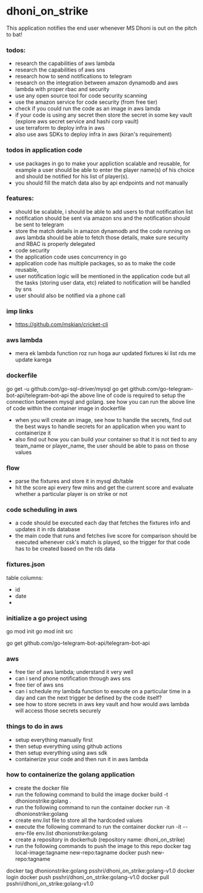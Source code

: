 # dhoni_on_strike
This application notifies the end user whenever MS Dhoni is out on the pitch to bat!


### todos:
- research the capabilities of aws lambda
- research the capabilities of aws sns
- research how to send notifications to telegram
- research on the integration between amazon dynamodb and aws lambda with proper rbac and security
- use any open source tool for code security scanning 
- use the amazon service for code security (from free tier)
- check if you could run the code as an image in aws lamda
- if your code is using any secret then store the secret in some key vault (explore aws secret service and hashi corp vault)
- use terraform to deploy infra in aws
- also use aws SDKs to deploy infra in aws (kiran's requirement)

### todos in application code
- use packages in go to make your appliction scalable and reusable, for example a user should be able to enter the player name(s) of his choice and should be notified for his list of player(s). 
- you should fill the match data also by api endpoints and not manually


### features:
- should be scalable, i should be able to add users to that notification list
- notification should be sent via amazon sns and the notification should be sent to telegram
- store the match details in amazon dynamodb and the code running on aws lambda should be able to fetch those details, make sure security and RBAC is properly delegated
- code security
- the application code uses concurrency in go
- application code has multiple packages, so as to make the code reusable, 
- user notification logic will be mentioned in the application code but all the tasks (storing user data, etc) related to notification will be handled by sns
- user should also be notified via a phone call



### imp links
- https://github.com/mskian/cricket-cli


### aws lambda
- mera ek lambda function roz run hoga aur updated fixtures ki list rds me update karega


### dockerfile

go get -u github.com/go-sql-driver/mysql
go get github.com/go-telegram-bot-api/telegram-bot-api
the above line of code is required to setup the connection between mysql and golang. see how you can run the above line of code within the container image in dockerfile
- when you will create an image, see how to handle the secrets, find out the best ways to handle secrets for an application when you want to containerize it
- also find out how you can build your container so that it is not tied to any team_name or player_name, the user should be able to pass on those values



### flow 
- parse the fixtures and store it in mysql db/table
- hit the score api every few mins and get the current score and evaluate whether a particular player is on strike or not


### code scheduling in aws
- a code should be executed each day that fetches the fixtures info and updates it in rds database
- the main code that runs and fetches live score for comparison should be executed whenever csk's match is played, so the trigger for that code has to be created based on the rds data

### fixtures.json

table columns:
- id
- date
- 



### initialize a go project using
go mod init <module-name>
go mod init src

go get github.com/go-telegram-bot-api/telegram-bot-api

### aws 

- free tier of aws lambda; understand it very well
- can i send phone notification through aws sns
- free tier of aws sns
- can i schedule my lambda function to execute on a particular time in a day and can the next trigger be defined by the code itself?
- see how to store secrets in aws key vault and how would aws lambda will access those secrets securely

### things to do in aws
- setup everything manually first
- then setup everything using github actions
- then setup everything using aws sdk
- containerize your code and then run it in aws lambda


### how to containerize the golang application
- create the docker file
- run the following command to build the image
docker build -t dhonionstrike:golang .
- run the following command to run the container
docker run -it dhonionstrike:golang
- create env.list file to store all the hardcoded values
- execute the following command to run the container
docker run -it --env-file env.list dhonionstrike:golang
- create a repository in dockerhub (repository name: dhoni_on_strike)
- run the following commands to push the image to this repo
docker tag local-image:tagname new-repo:tagname
docker push new-repo:tagname

docker tag dhonionstrike:golang psshri/dhoni_on_strike:golang-v1.0
docker login
docker push psshri/dhoni_on_strike:golang-v1.0
docker pull psshri/dhoni_on_strike:golang-v1.0